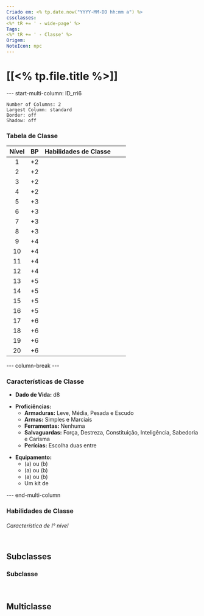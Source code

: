 ```yaml
---
Criado em: <% tp.date.now("YYYY-MM-DD hh:mm a") %>
cssclasses:
<%* tR += ' - wide-page' %>
Tags:
<%* tR += ' - Classe' %>
Origem: 
NoteIcon: npc
---
```

# [[<% tp.file.title %>]]


--- start-multi-column: ID_rri6
```column-settings
Number of Columns: 2
Largest Column: standard
Border: off
Shadow: off
```

 ### Tabela de Classe
 
| Nível | BP  | Habilidades de Classe |     |     |
|:-----:|:---:|:---------------------:|:---:|:---:|
|   1   | +2  |                       |     |     |
|   2   | +2  |                       |     |     |
|   3   | +2  |                       |     |     |
|   4   | +2  |                       |     |     |
|   5   | +3  |                       |     |     |
|   6   | +3  |                       |     |     |
|   7   | +3  |                       |     |     |
|   8   | +3  |                       |     |     |
|   9   | +4  |                       |     |     |
|  10   | +4  |                       |     |     |
|  11   | +4  |                       |     |     |
|  12   | +4  |                       |     |     |
|  13   | +5  |                       |     |     |
|  14   | +5  |                       |     |     |
|  15   | +5  |                       |     |     |
|  16   | +5  |                       |     |     |
|  17   | +6  |                       |     |     |
|  18   | +6  |                       |     |     |
|  19   | +6  |                       |     |     |
|  20   | +6  |                       |     |     |


--- column-break ---

 ### Características de Classe
 
 - **Dado de Vida:** d8
 
 * **Proficiências:**
 	- **Armaduras:** Leve, Média, Pesada e Escudo
 	- **Armas:** Simples e Marciais
 	- **Ferramentas:** Nenhuma
 	- **Salvaguardas:** Força, Destreza, Constituição, Inteligência, Sabedoria e Carisma
 	- **Perícias:** Escolha duas entre 
 
 - **Equipamento:**
 	- (a)  ou (b) 
 	- (a)  ou (b) 
 	- (a)  ou (b) 
 	- Um kit de 


--- end-multi-column



### Habilidades de Classe
#### 
*Característica de I° nível*



**⠀**

## Subclasses


### Subclasse



**⠀**

## Multiclasse


